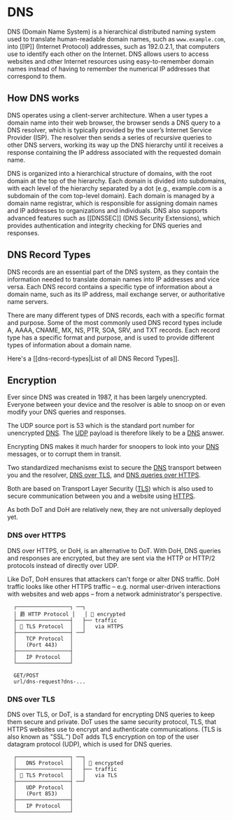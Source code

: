 # DNS

DNS (Domain Name System) is a hierarchical distributed naming system used to translate human-readable domain names, such as `www.example.com`, into [[IP]] (Internet Protocol) addresses, such as 192.0.2.1, that computers use to identify each other on the Internet. DNS allows users to access websites and other Internet resources using easy-to-remember domain names instead of having to remember the numerical IP addresses that correspond to them.


## How DNS works

DNS operates using a client-server architecture. When a user types a domain name into their web browser, the browser sends a DNS query to a DNS resolver, which is typically provided by the user’s Internet Service Provider (ISP). The resolver then sends a series of recursive queries to other DNS servers, working its way up the DNS hierarchy until it receives a response containing the IP address associated with the requested domain name.

DNS is organized into a hierarchical structure of domains, with the root domain at the top of the hierarchy. Each domain is divided into subdomains, with each level of the hierarchy separated by a dot (e.g., example.com is a subdomain of the com top-level domain). Each domain is managed by a domain name registrar, which is responsible for assigning domain names and IP addresses to organizations and individuals. DNS also supports advanced features such as [[DNSSEC]] (DNS Security Extensions), which provides authentication and integrity checking for DNS queries and responses. 


## DNS Record Types

DNS records are an essential part of the DNS system, as they contain the information needed to translate domain names into IP addresses and vice versa. Each DNS record contains a specific type of information about a domain name, such as its IP address, mail exchange server, or authoritative name servers.

There are many different types of DNS records, each with a specific format and purpose. Some of the most commonly used DNS record types include A, AAAA, CNAME, MX, NS, PTR, SOA, SRV, and TXT records. Each record type has a specific format and purpose, and is used to provide different types of information about a domain name.

Here's a [[dns-record-types|List of all DNS Record Types]].


## Encryption

Ever since DNS was created in 1987, it has been largely unencrypted. Everyone between your device and the resolver is able to snoop on or even modify your DNS queries and responses.

The UDP source port is 53 which is the standard port number for unencrypted [DNS](Christian's%20Cheat%20Sheets/networking/dns.md). The [UDP](networking/udp.md) payload is therefore likely to be a [DNS](Christian's%20Cheat%20Sheets/networking/dns.md) answer.

Encrypting DNS makes it much harder for snoopers to look into your [DNS](Christian's%20Cheat%20Sheets/networking/dns.md) messages, or to corrupt them in transit.

Two standardized mechanisms exist to secure the [DNS](Christian's%20Cheat%20Sheets/networking/dns.md) transport between you and the resolver, [DNS over TLS](networking/dns-over-tls.md), and [DNS queries over HTTPS](networking/dns-over-https.md).

Both are based on Transport Layer Security ([TLS](networking/tls.md)) which is also used to secure communication between you and a website using [HTTPS](networking/https.md).

As both DoT and DoH are relatively new, they are not universally deployed yet.

### DNS over HTTPS

DNS over HTTPS, or DoH, is an alternative to DoT. With DoH, DNS queries and responses are encrypted, but they are sent via the HTTP or HTTP/2 protocols instead of directly over UDP. 

Like DoT, DoH ensures that attackers can't forge or alter DNS traffic. DoH traffic looks like other HTTPS traffic – e.g. normal user-driven interactions with websites and web apps – from a network administrator's perspective.

```
  ┌─────────────────┐ ──┐
  │ 爵 HTTP Protocol │   │  encrypted
  ├─────────────────┤   ├── traffic
  │  TLS Protocol  │   │   via HTTPS
  ├─────────────────┤ ──┘
  │   TCP Protocol  │
  │   (Port 443)    │
  ├─────────────────┤
  │   IP Protocol   │
  └─────────────────┘

  GET/POST
  url/dns-request?dns-...
```

### DNS over TLS

DNS over TLS, or DoT, is a standard for encrypting DNS queries to keep them secure and private. DoT uses the same security protocol, TLS, that HTTPS websites use to encrypt and authenticate communications. (TLS is also known as "SSL.") DoT adds TLS encryption on top of the user datagram protocol (UDP), which is used for DNS queries.

```
  ┌─────────────────┐ ──┐
  │   DNS Protocol  │   │  encrypted
  ├─────────────────┤   ├── traffic
  │  TLS Protocol  │   │   via TLS
  ├─────────────────┤ ──┘
  │   UDP Protocol  │
  │   (Port 853)    │
  ├─────────────────┤
  │   IP Protocol   │
  └─────────────────┘
```